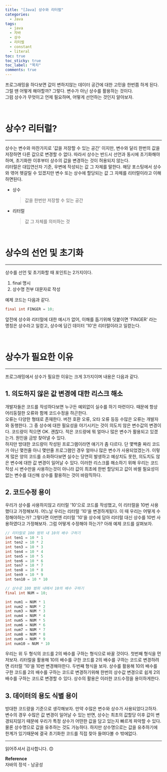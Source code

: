 ```yaml
---
title: "[Java] 상수와 리터럴"
categories:
  - Java
tags:
  - java
  - 자바
  - 상수
  - 리터럴
  - constant
  - literal
toc: true
toc_sticky: true
toc_label: "목차"
comments: true
---
```


프로그래밍을 하다보면 값이 변하지않는 데이터 공간에 대한 고민을 한번쯤 하게 된다. 그럴 땐 어떻게 해야할까? 그렇다. 변수가 아닌 상수를 활용하는 것이다.  
그럼 상수가 무엇이고 언제 필요하며, 어떻게 선언하는 것인지 알아보자.

<br>

# 상수? 리터럴?
---
상수는 변수와 마찬가지로 '값을 저장할 수 있는 공간' 이지만, 변수와 달리 한번의 값을 저장하면 다른 값으로 변경할 수 없다. 따라서 상수는 반드시 선언과 동시에 초기화해야 하며, 초기화한 이후부터 상수의 값을 변경하는 것이 허용되지 않는다.  
리터럴은 대입연산자 기준, 우변에 작성되는 값 그 자체를 말한다. 해당 포스팅에서 상수와 엮어 헷갈릴 수 있겠지만 변수 또는 상수에 할당되는 값 그 자체를 리터럴이라고 이해하면된다.

- 상수
    >값을 한번만 저장할 수 있는 공간
- 리터럴
    >값 그 자체를 의미하는 것

<br>

# 상수의 선언 및 초기화
---
상수를 선언 및 초기화할 때 포인트는 2가지이다.
1. final 명시
2. 상수명 전부 대문자로 작성

예제 코드는 다음과 같다.
```java
final int FINGER = 10;
```

앞전에 상수와 리터럴에 대한 예시가 없어, 이해를 돕기위해 덧붙이면 'FINGER' 라는 명칭은 상수라고 일컫고, 상수에 담긴 데이터 '10'은 리터럴이라고 일컫는다.

<br>

# 상수가 필요한 이유
---
프로그래밍에서 상수가 필요한 이유는 크게 3가지이며 내용은 다음과 같다.

## 1. 의도하지 않은 값 변경에 대한 리스크 해소
개발자들은 코드를 작성하다보면 누구든 예외없이 실수를 하기 마련이다. 때문에 항상 어리둥절한 오류와 함께 코드수정을 하곤한다.  
오류는 다양한 형태로 존재한다. 버전 호환 오류, 오타 오류 등등 수많은 오류는 개발자와 동행한다. 그 중 상수에 대한 필요성을 야기시키는 것이 의도치 않은 변수값의 변경이다.
코드량이 적으면 OK. 괜찮다. 적은 코드량에 뭐 얼마나 많은 변수가 활용되고 있겠는가. 원인을 금방 찾아낼 수 있다.  
하지만 방대한 코드량이 작성된 프로그램이라면 얘기가 좀 다르다. 단 몇백줄 짜리 코드가 아닌 몇천줄 아니 몇만줄 프로그램인 경우 얼마나 많은 변수가 사용되었겠는가. 이렇게 많은 양의 코드를 소화하다보면 실수는 당연히 발생하고 예상치도 못한, 의도치도 않은 변수에 대한 값 변경이 일어날 수 있다. 이러한 리스크를 해소하기 위해 우리는 코드 작성 시 변수만을 사용하는것이 아니라 값이 최초에 한번 할당되고 값이 바뀔 필요성이 없는 변수를 대신해 상수를 활용하는 것이 바람직하다.

## 2. 코드수정 용이
우리가 상수를 사용하지않고 리터럴 '10'으로 코드를 작성했고, 이 리터럴을 10번 사용했다고 가정해보자. 어느날 우리는 리터럴 '10'을 변경하게됬다. 이 때 우리는 어떻게 수정해야하는가? 
그렇다면 이번엔 리터럴 '10'을 상수에 담아 리터럴 대신 상수를 10번 사용하였다고 가정해보자. 그럼 어떻게 수정해야 하는가? 아래 예제 코드를 살펴보자.
```java
// 리터럴로 100 범위 내 10의 배수 구하기
int ten1 = 10 * 1
int ten2 = 10 * 2
int ten3 = 10 * 3
int ten4 = 10 * 4
int ten5 = 10 * 5
int ten6 = 10 * 6
int ten7 = 10 * 7
int ten8 = 10 * 8
int ten9 = 10 * 9
int ten10 = 10 * 10

// 상수로 100 범위 내에서 10의 배수 구하기
final int NUM = 10;

int num1 = NUM * 1
int num2 = NUM * 2
int num3 = NUM * 3
int num4 = NUM * 4
int num5 = NUM * 5
int num6 = NUM * 6
int num7 = NUM * 7
int num8 = NUM * 8
int num9 = NUM * 9
int num10 = NUM * 10
```

우리는 위 두 형식의 코드를 2의 배수를 구하는 형식으로 바꿀 것이다. 첫번째 형식을 먼저보자. 리터럴을 활용해 10의 배수를 구한 코드를 2의 배수를 구하는 코드로 변경하려면 리터럴 '10'을 10번 변경해야한다. 두번째 형식을 보자. 상수를 활용해 10의 배수를 구한 코드를 2의 배수를 구하는 코드로 변경하기위해 한번의 상수값 변경으로 쉽게 2의 배수를 구하는 코드로 변경할 수 있다. 상수의 활용은 이러한 코드수정을 용이하게한다.

## 3. 데이터의 용도 식별 용이
방대한 코드량을 기준으로 생각해보자. 만약 수많은 변수와 상수가 사용되었다고하자. 변수의 경우 수많은 값 변경이 일어날 수 있는 반면, 상수는 최초의 값할당 이후 값이 변경되지않기 때문에 우리가 특정 상수가 어떤한 값을 담고 있는지 빠르게 파악할 수 있다. 물론 상수명으로 값을 유추하는 것도 가능하다. 하지만 상수명으로는 값을 유추하기에 한계가 있기때문에 결국 초기화한 코드를 직접 찾아 들여다볼 수 밖에없다.

---

읽어주셔서 감사합니다. 😊

__Reference__  
자바의 정석 - 남궁성